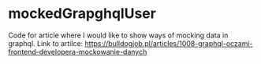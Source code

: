 # mockedGrapghqlUser 
Code for article where I would like to show ways of mocking data in graphql.
Link to artilce:
https://bulldogjob.pl/articles/1008-graphql-oczami-frontend-developera-mockowanie-danych
